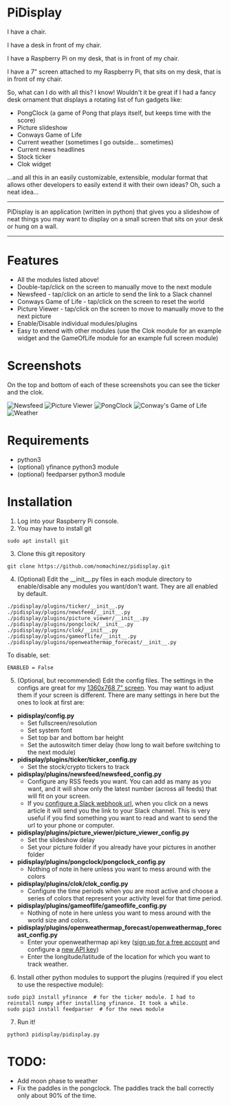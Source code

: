 # PiDisplay

I have a chair.

I have a desk in front of my chair.

I have a Raspberry Pi on my desk, that is in front of my chair.

I have a 7" screen attached to my Raspberry Pi, that sits on my desk, that is in front of my chair.

So, what can I do with all this?  I know!  Wouldn't it be great if I had a fancy desk ornament that displays a rotating list of fun gadgets like:

- PongClock (a game of Pong that plays itself, but keeps time with the score)
- Picture slideshow
- Conways Game of Life
- Current weather (sometimes I go outside... sometimes)
- Current news headlines
- Stock ticker
- Clok widget

...and all this in an easily customizable, extensible, modular format that allows other developers to easily extend it with their own ideas?  Oh, such a neat idea...

---

PiDisplay is an application (written in python) that gives you a slideshow of neat things you may want to display on a small screen that sits on your desk or hung on a wall.

---
# Features
- All the modules listed above!
- Double-tap/click on the screen to manually move to the next module
- Newsfeed - tap/click on an article to send the link to a Slack channel
- Conways Game of Life - tap/click on the screen to reset the world
- Picture Viewer - tap/click on the screen to move to manually move to the next picture
- Enable/Disable individual modules/plugins
- Easy to extend with other modules (use the Clok module for an example widget and the GameOfLife module for an example full screen module)

# Screenshots
On the top and bottom of each of these screenshots you can see the ticker and the clok.

![Newsfeed](screenshots/1.png "Newsfeed")
![Picture Viewer](screenshots/2.png "Picture Viewer")
![PongClock](screenshots/3.png "PongClock")
![Conway's Game of Life](screenshots/4.png "Conway's Game of Life")
![Weather](screenshots/5.png "Weather")

# Requirements
- python3
- (optional) yfinance python3 module
- (optional) feedparser python3 module

# Installation
1) Log into your Raspberry Pi console.
2) You may have to install git
````commandline
sudo apt install git
````
3) Clone this git repository
````commandline
git clone https://github.com/nomachinez/pidisplay.git
````
4) (Optional) Edit the \_\_init__.py files in each module directory to enable/disable any modules you want/don't want.  They are all enabled by default.
````commandline
./pidisplay/plugins/ticker/__init__.py
./pidisplay/plugins/newsfeed/__init__.py
./pidisplay/plugins/picture_viewer/__init__.py
./pidisplay/plugins/pongclock/__init__.py
./pidisplay/plugins/clok/__init__.py
./pidisplay/plugins/gameoflife/__init__.py
./pidisplay/plugins/openweathermap_forecast/__init__.py
````

To disable, set:
````commandline
ENABLED = False
````
5) (Optional, but recommended) Edit the config files. The settings in the configs are great for my [1360x768 7" screen](https://www.amazon.com/Eviciv-Portable-Monitor-Display-1024X600/dp/B07L6WT77H). You may want to adjust them if your screen is different.  There are many settings in here but the ones to look at first are:
- __pidisplay/config.py__ 
  - Set fullscreen/resolution
  - Set system font
  - Set top bar and bottom bar height
  - Set the autoswitch timer delay (how long to wait before switching to the next module)
- __pidisplay/plugins/ticker/ticker_config.py__
  - Set the stock/crypto tickers to track
- __pidisplay/plugins/newsfeed/newsfeed_config.py__
  - Configure any RSS feeds you want. You can add as many as you want, and it will show only the latest number (across all feeds) that will fit on your screen.
  - If you [configure a Slack webhook url](https://api.slack.com/messaging/webhooks), when you click on a news article it will send you the link to your Slack channel.  This is very useful if you find something you want to read and want to send the url to your phone or computer.
- __pidisplay/plugins/picture_viewer/picture_viewer_config.py__
  - Set the slideshow delay
  - Set your picture folder if you already have your pictures in another folder 
- __pidisplay/plugins/pongclock/pongclock_config.py__
  - Nothing of note in here unless you want to mess around with the colors
- __pidisplay/plugins/clok/clok_config.py__
  - Configure the time periods when you are most active and choose a series of colors that represent your activity level for that time period.
- __pidisplay/plugins/gameoflife/gameoflife_config.py__
  - Nothing of note in here unless you want to mess around with the world size and colors.
- __pidisplay/plugins/openweathermap_forecast/openweathermap_forecast_config.py__
  - Enter your openweathermap api key ([sign up for a free account](https://openweathermap.org/api) and configure a [new API key](https://home.openweathermap.org/api_keys))
  - Enter the longitude/latitude of the location for which you want to track weather.
6) Install other python modules to support the plugins (required if you elect to use the respective module):
````commandline
sudo pip3 install yfinance  # for the ticker module. I had to reinstall numpy after installing yfinance. It took a while.
sudo pip3 install feedparser  # for the news module
````
7) Run it!
````commandline
python3 pidisplay/pidisplay.py
````

# TODO:

- Add moon phase to weather
- Fix the paddles in the pongclock. The paddles track the ball correctly only about 90% of the time.

